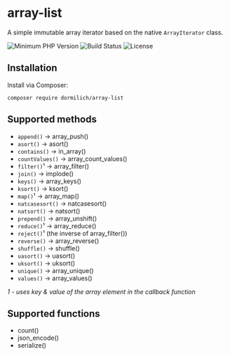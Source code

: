 # array-list

A simple immutable array iterator based on the native `ArrayIterator` class.

![Minimum PHP Version](https://img.shields.io/badge/php-≥%205.6-8892BF.svg)
![Build Status](https://img.shields.io/travis/Dormilich/array-list/master.svg)
![License](https://img.shields.io/github/license/dormilich/array-list.svg)

## Installation

Install via Composer:
```
composer require dormilich/array-list
```

## Supported methods

- `append()` → array_push()
- `asort()` → asort()
- `contains()` → in_array()
- `countValues()` → array_count_values()
- `filter()`¹ → array_filter()
- `join()` → implode()
- `keys()` → array_keys()
- `ksort()` → ksort()
- `map()`¹ → array_map()
- `natcasesort()` → natcasesort()
- `natsort()` → natsort()
- `prepend()` → array_unshift()
- `reduce()`¹ → array_reduce()
- `reject()`¹ (the inverse of array_filter())
- `reverse()` → array_reverse()
- `shuffle()` → shuffle()
- `uasort()` → uasort()
- `uksort()` → uksort()
- `unique()` → array_unique()
- `values()` → array_values()

*1 - uses key & value of the array element in the callback function*

## Supported functions

- count()
- json_encode()
- serialize()

